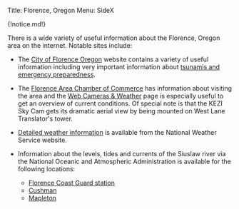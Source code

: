 Title: Florence, Oregon
Menu: SideX

{!notice.md!}

There is a wide variety of useful information about the Florence,
Oregon area on the internet.  Notable sites include:


* The [City of Florence Oregon](https://www.ci.florence.or.us/)
website contains a variety of useful information including very
important information about [tsunamis and emergency
preparedness](https://www.ci.florence.or.us/community/west-lane-emergency-operations-group).

* The [Florence Area Chamber of
Commerce](https://florencechamber.com/) has information about visiting
the area and the [Web Cameras &
Weather](https://florencechamber.com/visit-florence/web-camera-weather/)
page is especially useful to get an overview of current conditions.
Of special note is that the KEZI Sky Cam gets its dramatic aerial view
by being mounted on West Lane Translator's tower.

* [Detailed weather
  information](https://forecast.weather.gov/MapClick.php?lat=43.97372500000006&lon=-124.10680999999994)
  is available from the National Weather Service website.

* Information about the levels, tides and currents of the Siuslaw
  river via the National Oceanic and Atmospheric Administration is
  available for the following locations:
    * [Florence Coast Guard station](https://tidesandcurrents.noaa.gov/noaatidepredictions.html?id=9434098)
    * [Cushman](https://tidesandcurrents.noaa.gov/noaatidepredictions.html?id=9434068)
    * [Mapleton](https://water.weather.gov/ahps2/hydrograph.php?wfo=pqr&gage=mplo3)
